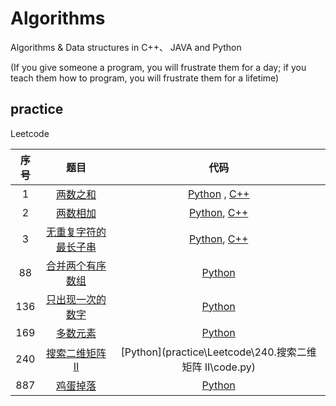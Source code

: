 # Algorithms
Algorithms & Data structures in C++、 JAVA and Python  


(If you give someone a program, you will frustrate them for a day; if you teach them how to program, you will frustrate them for a lifetime)

## practice

Leetcode

| 序号 |                             题目                             |                             代码                             |
| :--: | :----------------------------------------------------------: | :----------------------------------------------------------: |
|  1   |   [两数之和](<https://leetcode-cn.com/problems/two-sum/>)    | [Python](practice\Leetcode\1.两数之和\code.py) , [C++](practice\Leetcode\1.两数之和\code.cpp) |
|  2   | [两数相加](<https://leetcode-cn.com/problems/add-two-numbers/>) | [Python](practice\Leetcode\2.两数相加\code.py), [C++](practice\Leetcode\2.两数相加\code.cpp) |
|  3   | [无重复字符的最长子串](<https://leetcode-cn.com/problems/longest-substring-without-repeating-characters/>) | [Python](practice\Leetcode\3.无重复字符的最长子串\code.py), [C++](practice\Leetcode\3.无重复字符的最长子串\code.cpp) |
| 88 | [合并两个有序数组](<https://leetcode-cn.com/problems/single-number/>) | [Python](practice\Leetcode\88.合并两个有序数组\code.py)|
| 136 | [只出现一次的数字](<https://leetcode-cn.com/problems/single-number/>) | [Python](practice\Leetcode\136.只出现一次的数字\code.py)|
| 169 | [多数元素](<https://leetcode-cn.com/problems/majority-element/>) | [Python](practice\Leetcode\169.多数元素\code.py)|
| 240 | [搜索二维矩阵 II](<https://leetcode-cn.com/problems/search-a-2d-matrix-ii/>) | [Python](practice\Leetcode\240.搜索二维矩阵 II\code.py)|
| 887 | [鸡蛋掉落](<https://leetcode-cn.com/problems/https://leetcode-cn.com/problems/super-egg-drop/>) | [Python](practice\Leetcode\887.鸡蛋掉落\code.py)|

